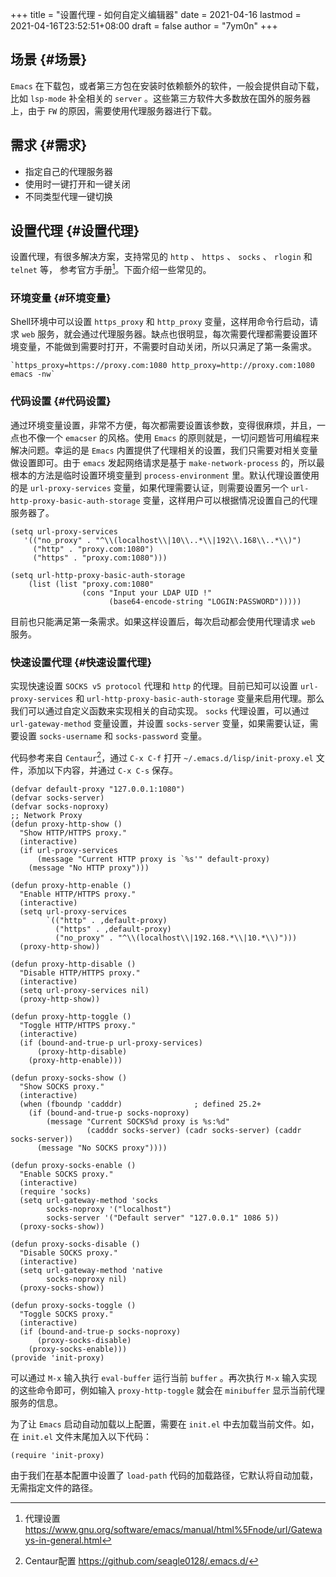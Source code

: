 +++
title = "设置代理 - 如何自定义编辑器"
date = 2021-04-16
lastmod = 2021-04-16T23:52:51+08:00
draft = false
author = "7ym0n"
+++

## 场景 {#场景}

`Emacs` 在下载包，或者第三方包在安装时依赖额外的软件，一般会提供自动下载，比如 `lsp-mode` 补全相关的 `server` 。这些第三方软件大多数放在国外的服务器上，由于 `FW` 的原因，需要使用代理服务器进行下载。


## 需求 {#需求}

-   指定自己的代理服务器
-   使用时一键打开和一键关闭
-   不同类型代理一键切换


## 设置代理 {#设置代理}

设置代理，有很多解决方案，支持常见的 `http` 、 `https` 、 `socks` 、 `rlogin` 和 `telnet` 等， 参考官方手册[^fn:1]。下面介绍一些常见的。


### 环境变量 {#环境变量}

Shell环境中可以设置 `https_proxy` 和 `http_proxy` 变量，这样用命令行启动，请求 `web` 服务，就会通过代理服务器。缺点也很明显，每次需要代理都需要设置环境变量，不能做到需要时打开，不需要时自动关闭，所以只满足了第一条需求。

```shell
`https_proxy=https://proxy.com:1080 http_proxy=http://proxy.com:1080 emacs -nw`
```


### 代码设置 {#代码设置}

通过环境变量设置，非常不方便，每次都需要设置该参数，变得很麻烦，并且，一点也不像一个 `emacser` 的风格。使用 `Emacs` 的原则就是，一切问题皆可用编程来解决问题。幸运的是 `Emacs` 内置提供了代理相关的设置，我们只需要对相关变量做设置即可。由于 `emacs` 发起网络请求是基于 `make-network-process` 的，所以最根本的方法是临时设置环境变量到 `process-environment` 里。默认代理设置使用的是 `url-proxy-services` 变量，如果代理需要认证，则需要设置另一个 `url-http-proxy-basic-auth-storage` 变量，这样用户可以根据情况设置自己的代理服务器了。

```emacs-lisp
(setq url-proxy-services
   '(("no_proxy" . "^\\(localhost\\|10\\..*\\|192\\.168\\..*\\)")
     ("http" . "proxy.com:1080")
     ("https" . "proxy.com:1080")))

(setq url-http-proxy-basic-auth-storage
    (list (list "proxy.com:1080"
                (cons "Input your LDAP UID !"
                      (base64-encode-string "LOGIN:PASSWORD")))))
```

目前也只能满足第一条需求。如果这样设置后，每次启动都会使用代理请求 `web` 服务。


### 快速设置代理 {#快速设置代理}

实现快速设置 `SOCKS v5 protocol` 代理和 `http` 的代理。目前已知可以设置 `url-proxy-services` 和
`url-http-proxy-basic-auth-storage` 变量来启用代理。那么我们可以通过自定义函数来实现相关的自动实现。 `socks` 代理设置，可以通过 `url-gateway-method` 变量设置，并设置 `socks-server` 变量，如果需要认证，需要设置 `socks-username` 和 `socks-password` 变量。

代码参考来自 `Centaur`[^fn:2]，通过 `C-x C-f` 打开 `~/.emacs.d/lisp/init-proxy.el` 文件，添加以下内容，并通过 `C-x C-s` 保存。

```emacs-lisp
(defvar default-proxy "127.0.0.1:1080")
(defvar socks-server)
(defvar socks-noproxy)
;; Network Proxy
(defun proxy-http-show ()
  "Show HTTP/HTTPS proxy."
  (interactive)
  (if url-proxy-services
      (message "Current HTTP proxy is `%s'" default-proxy)
    (message "No HTTP proxy")))

(defun proxy-http-enable ()
  "Enable HTTP/HTTPS proxy."
  (interactive)
  (setq url-proxy-services
        `(("http" . ,default-proxy)
          ("https" . ,default-proxy)
          ("no_proxy" . "^\\(localhost\\|192.168.*\\|10.*\\)")))
  (proxy-http-show))

(defun proxy-http-disable ()
  "Disable HTTP/HTTPS proxy."
  (interactive)
  (setq url-proxy-services nil)
  (proxy-http-show))

(defun proxy-http-toggle ()
  "Toggle HTTP/HTTPS proxy."
  (interactive)
  (if (bound-and-true-p url-proxy-services)
      (proxy-http-disable)
    (proxy-http-enable)))

(defun proxy-socks-show ()
  "Show SOCKS proxy."
  (interactive)
  (when (fboundp 'cadddr)                ; defined 25.2+
    (if (bound-and-true-p socks-noproxy)
        (message "Current SOCKS%d proxy is %s:%d"
                 (cadddr socks-server) (cadr socks-server) (caddr socks-server))
      (message "No SOCKS proxy"))))

(defun proxy-socks-enable ()
  "Enable SOCKS proxy."
  (interactive)
  (require 'socks)
  (setq url-gateway-method 'socks
        socks-noproxy '("localhost")
        socks-server '("Default server" "127.0.0.1" 1086 5))
  (proxy-socks-show))

(defun proxy-socks-disable ()
  "Disable SOCKS proxy."
  (interactive)
  (setq url-gateway-method 'native
        socks-noproxy nil)
  (proxy-socks-show))

(defun proxy-socks-toggle ()
  "Toggle SOCKS proxy."
  (interactive)
  (if (bound-and-true-p socks-noproxy)
      (proxy-socks-disable)
    (proxy-socks-enable)))
(provide 'init-proxy)
```

可以通过 `M-x` 输入执行 `eval-buffer` 运行当前 `buffer` 。再次执行 `M-x` 输入实现的这些命令即可，例如输入 `proxy-http-toggle` 就会在 `minibuffer` 显示当前代理服务的信息。

为了让 `Emacs` 启动自动加载以上配置，需要在 `init.el` 中去加载当前文件。如，在 `init.el` 文件末尾加入以下代码：

```emacs-lisp
(require 'init-proxy)
```

由于我们在基本配置中设置了 `load-path` 代码的加载路径，它默认将自动加载，无需指定文件的路径。

[^fn:1]: 代理设置 <https://www.gnu.org/software/emacs/manual/html%5Fnode/url/Gateways-in-general.html>
[^fn:2]: Centaur配置 <https://github.com/seagle0128/.emacs.d/>
